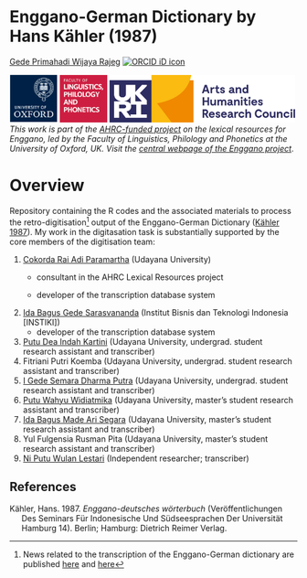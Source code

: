 Enggano-German Dictionary by Hans Kähler (1987)
================
[Gede Primahadi Wijaya
Rajeg](https://www.ling-phil.ox.ac.uk/people/gede-rajeg)
<a itemprop="sameAs" content="https://orcid.org/0000-0002-2047-8621" href="https://orcid.org/0000-0002-2047-8621" target="orcid.widget" rel="noopener noreferrer" style="vertical-align:top;"><img src="https://orcid.org/sites/default/files/images/orcid_16x16.png" style="width:1em;margin-right:.5em;" alt="ORCID iD icon"></a>

<!-- README.md is generated from README.Rmd. Please edit that file -->
<!-- badges: start -->

[<img
src="https://raw.githubusercontent.com/engganolang/digitised-holle-list/main/file-oxweb-logo.gif"
width="84" alt="The University of Oxford" />](https://www.ox.ac.uk/)
[<img
src="https://raw.githubusercontent.com/engganolang/digitised-holle-list/main/file-lingphil.png"
width="83"
alt="Faculty of Linguistics, Philology and Phonetics, the University of Oxford" />](https://www.ling-phil.ox.ac.uk/)
[<img
src="https://raw.githubusercontent.com/engganolang/digitised-holle-list/main/file-ahrc.png"
width="325" alt="Arts and Humanities Research Council (AHRC)" />](https://www.ukri.org/councils/ahrc/)
</br>*This work is part of the [AHRC-funded
project](https://gtr.ukri.org/project/8AB0C3DC-F1C9-4CFA-BB4D-5BE748213372)
on the lexical resources for Enggano, led by the Faculty of Linguistics,
Philology and Phonetics at the University of Oxford, UK. Visit the
[central webpage of the Enggano
project](https://enggano.ling-phil.ox.ac.uk/)*.

<!-- badges: end -->

# Overview

Repository containing the R codes and the associated materials to
process the retro-digitisation[^1] output of the Enggano-German
Dictionary ([Kähler 1987](#ref-kähler1987)). My work in the digitasation
task is substantially supported by the core members of the digitisation
team:

1.  [Cokorda Rai Adi
    Paramartha](https://udayananetworking.unud.ac.id/lecturer/2379-cokorda-rai-adi-pramartha)
    (Udayana University)
    - consultant in the AHRC Lexical Resources project

    - developer of the transcription database system
2.  [Ida Bagus Gede
    Sarasvananda](https://scholar.google.co.id/citations?user=mShkhLEAAAAJ&hl=id)
    (Institut Bisnis dan Teknologi Indonesia \[INSTIKI\])
    - developer of the transcription database system
3.  [Putu Dea Indah
    Kartini](https://www.researchgate.net/profile/Putu-Kartini) (Udayana
    University, undergrad. student research assistant and transcriber)
4.  Fitriani Putri Koemba (Udayana University, undergrad. student
    research assistant and transcriber)
5.  [I Gede Semara Dharma
    Putra](https://figshare.com/authors/I_Gede_Semara_Dharma_Putra/11755628)
    (Udayana University, undergrad. student research assistant and
    transcriber)
6.  [Putu Wahyu
    Widiatmika](https://scholar.google.com/citations?user=2S21SFYAAAAJ&hl=en)
    (Udayana University, master’s student research assistant and
    transcriber)
7.  [Ida Bagus Made Ari
    Segara](https://scholar.google.com/citations?user=rkWwDAwAAAAJ&hl=id)
    (Udayana University, master’s student research assistant and
    transcriber)
8.  Yul Fulgensia Rusman Pita (Udayana University, master’s student
    research assistant and transcriber)
9.  [Ni Putu Wulan
    Lestari](https://id.linkedin.com/in/ni-putu-wulan-lestari-572962179)
    (Independent researcher; transcriber)

## References

<div id="refs" class="references csl-bib-body hanging-indent">

<div id="ref-kähler1987" class="csl-entry">

Kähler, Hans. 1987. *Enggano-deutsches wörterbuch* (Veröffentlichungen
Des Seminars Für Indonesische Und Südseesprachen Der Universität Hamburg
14). Berlin; Hamburg: Dietrich Reimer Verlag.

</div>

</div>

[^1]: News related to the transcription of the Enggano-German dictionary
    are published
    [here](https://www.ling-phil.ox.ac.uk/news/2023/05/28/retro-digitisation-work-enggano-german-dictionary-udayana-university-indonesia)
    and
    [here](https://sasing.unud.ac.id/posts/boel-students-involved-in-research-project-led-by-researchers-from-the-university-of-oxford-uk)
